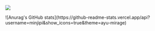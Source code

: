 <p>
  <a href="https://blog.naver.com/ghdalswl77" target="_blank"><img src="https://img.shields.io/badge/Blog-DD0B78?style=flat-square&logo=GitHub%20Sponsors&logoColor=white"/></a>
</p>

<p>
![Anurag's GitHub stats](https://github-readme-stats.vercel.app/api?username=minjipi&show_icons=true&theme=ayu-mirage)
</p>
